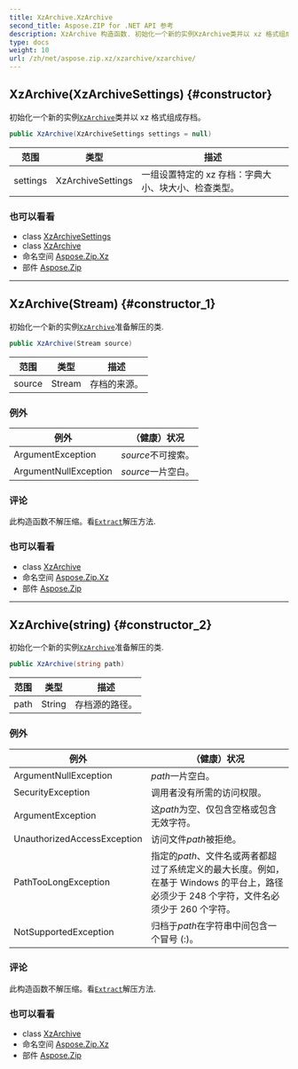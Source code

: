 ```yaml
---
title: XzArchive.XzArchive
second_title: Aspose.ZIP for .NET API 参考
description: XzArchive 构造函数. 初始化一个新的实例XzArchive类并以 xz 格式组成存档
type: docs
weight: 10
url: /zh/net/aspose.zip.xz/xzarchive/xzarchive/
---
```

## XzArchive(XzArchiveSettings) {#constructor}

初始化一个新的实例[`XzArchive`](../)类并以 xz 格式组成存档。

```csharp
public XzArchive(XzArchiveSettings settings = null)
```

| 范围 | 类型 | 描述 |
| --- | --- | --- |
| settings | XzArchiveSettings | 一组设置特定的 xz 存档：字典大小、块大小、检查类型。 |

### 也可以看看

* class [XzArchiveSettings](../../../aspose.zip.xz.settings/xzarchivesettings/)
* class [XzArchive](../)
* 命名空间 [Aspose.Zip.Xz](../../xzarchive/)
* 部件 [Aspose.Zip](../../../)

---

## XzArchive(Stream) {#constructor_1}

初始化一个新的实例[`XzArchive`](../)准备解压的类.

```csharp
public XzArchive(Stream source)
```

| 范围 | 类型 | 描述 |
| --- | --- | --- |
| source | Stream | 存档的来源。 |

### 例外

| 例外 | （健康）状况 |
| --- | --- |
| ArgumentException | *source*不可搜索。 |
| ArgumentNullException | *source*一片空白。 |

### 评论

此构造函数不解压缩。看[`Extract`](../extract/)解压方法.

### 也可以看看

* class [XzArchive](../)
* 命名空间 [Aspose.Zip.Xz](../../xzarchive/)
* 部件 [Aspose.Zip](../../../)

---

## XzArchive(string) {#constructor_2}

初始化一个新的实例[`XzArchive`](../)准备解压的类.

```csharp
public XzArchive(string path)
```

| 范围 | 类型 | 描述 |
| --- | --- | --- |
| path | String | 存档源的路径。 |

### 例外

| 例外 | （健康）状况 |
| --- | --- |
| ArgumentNullException | *path*一片空白。 |
| SecurityException | 调用者没有所需的访问权限。 |
| ArgumentException | 这*path*为空、仅包含空格或包含无效字符。 |
| UnauthorizedAccessException | 访问文件*path*被拒绝。 |
| PathTooLongException | 指定的*path*、文件名或两者都超过了系统定义的最大长度。例如，在基于 Windows 的平台上，路径必须少于 248 个字符，文件名必须少于 260 个字符。 |
| NotSupportedException | 归档于*path*在字符串中间包含一个冒号 (:)。 |

### 评论

此构造函数不解压缩。看[`Extract`](../extract/)解压方法.

### 也可以看看

* class [XzArchive](../)
* 命名空间 [Aspose.Zip.Xz](../../xzarchive/)
* 部件 [Aspose.Zip](../../../)


